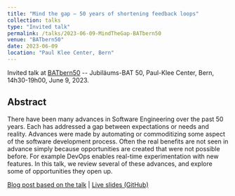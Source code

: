 ```yaml
---
title: "Mind the gap — 50 years of shortening feedback loops"
collection: talks
type: "Invited talk"
permalink: /talks/2023-06-09-MindTheGap-BATbern50
venue: "BATbern50"
date: 2023-06-09
location: "Paul Klee Center, Bern"
---
```


Invited talk at [BATbern50](https://www.berner-architekten-treffen.ch) -- Jubiläums-BAT 50, Paul-Klee Center, Bern, 14h30-19h00, June 9, 2023.

## Abstract

There have been many advances in Software Engineering over the past 50 years.
Each has addressed a gap between expectations or needs and reality.
Advances were made by automating or commoditizing some aspect of the software development process.
Often the real benefits are not seen in advance simply because opportunities are created that were not possible before.
For example DevOps enables real-time experimentation with new features.
In this talk, we review several of these advances, and explore some of opportunities they open up.

[Blog post based on the talk](/posts/2023-06-12-MindTheGap)
| [Live slides (GitHub)](https://github.com/onierstrasz/gt-talks)